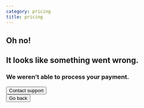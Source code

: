 ```yaml
---
category: pricing
title: pricing
---
```

<link href="/assets/css/pricing-result.css" rel="stylesheet" type="text/css" />
<link href="/css/bootstrap.min.css" rel="stylesheet" type="text/css" />

<section class="bg-blue">
    <div class="container">
        <div class="row">
            <div class="col-md-12 box">
                <div class="col-md-12">
                    <h1>Oh no!</h1>
                    <h2>It looks like something went wrong. </h2>
                    <h3>We weren’t able to process your payment.</h3>
                </div>
                <div class="row">
                <div class="col-md-6">
                    <button type="button" class="contactBtn">Contact support</button>
                </div>
                <div class="col-md-6">
                    <button type="button" class="backBtn">Go back</button>
                </div>
                </div>
            </div>
        </div>
    </div>
</section>